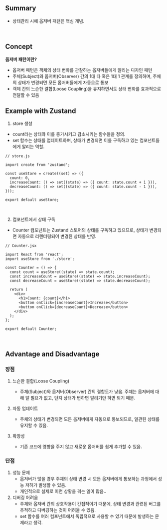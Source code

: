 ## Summary

- 상태관리 시에 옵저버 패턴은 핵심 개념.

<br />

## Concept

**옵저버 패턴이란?**

- 옵저버 패턴은 객체의 상태 변화를 관찰하는 옵저버들에게 알리는 디자인 패턴
- 주체(Subject)와 옵저버(Observer) 간의 1대 다 혹은 1대 1 관계를 정의하며, 주체의 상태가 변경되면 모든 옵저버들에게 자동으로 통보
- 객체 간의 느슨한 결합(Loose Coupling)을 유지하면서도 상태 변화를 효과적으로 전달할 수 있음

## Example with Zustand

1. store 생성

- count라는 상태와 이를 증가시키고 감소시키는 함수들을 정의.
- set 함수는 상태를 업데이트하며, 상태가 변경되면 이를 구독하고 있는 컴포넌트들에게 알리는 역할.

```
// store.js

import create from 'zustand';

const useStore = create((set) => ({
  count: 0,
  increaseCount: () => set((state) => ({ count: state.count + 1 })),
  decreaseCount: () => set((state) => ({ count: state.count - 1 })),
}));

export default useStore;
```

</br>

2. 컴포넌트에서 상태 구독

- Counter 컴포넌트는 Zustand 스토어의 상태를 구독하고 있으므로, 상태가 변경되면 자동으로 리렌더링되어 변경된 상태를 반영.

```
// Counter.jsx

import React from 'react';
import useStore from './store';

const Counter = () => {
  const count = useStore((state) => state.count);
  const increaseCount = useStore((state) => state.increaseCount);
  const decreaseCount = useStore((state) => state.decreaseCount);

  return (
    <div>
      <h1>Count: {count}</h1>
      <button onClick={increaseCount}>Increase</button>
      <button onClick={decreaseCount}>Decrease</button>
    </div>
  );
};

export default Counter;
```

<br />

## Advantage and Disadvantage

### 장점

1. 느슨한 결합(Loose Coupling)

   - 주체(Subject)와 옵저버(Observer) 간의 결합도가 낮음. 주체는 옵저버에 대해 알 필요가 없고, 단지 상태가 변하면 알리기만 하면 되기 때문.

2. 자동 업데이트

   - 주체의 상태가 변경되면 모든 옵저버에게 자동으로 통보되므로, 일관된 상태를 유지할 수 있음.

3. 확장성
   - 기존 코드에 영향을 주지 않고 새로운 옵저버를 쉽게 추가할 수 있음.

### 단점

1. 성능 문제
   - 옵저버가 많을 경우 주체의 상태 변경 시 모든 옵저버에게 통보하는 과정에서 성능 저하가 발생할 수 있음.
   - 개인적으로 실제로 이런 상황을 겪는 일이 많음..
2. 디버깅 어려움
   - 주체와 옵저버 간의 상호작용이 간접적이기 때문에, 상태 변경과 관련된 버그를 추적하고 디버깅하는 것이 어려울 수 있음.
   - set 함수를 여러 컴포넌트에서 독립적으로 사용할 수 있기 때문에 발생하는 문제라고 생각.
